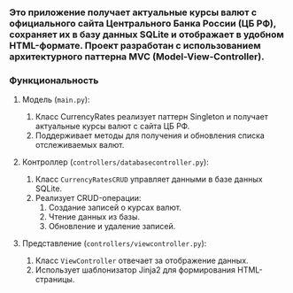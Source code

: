 ### Это приложение получает актуальные курсы валют с официального сайта Центрального Банка России (ЦБ РФ), сохраняет их в базу данных SQLite и отображает в удобном HTML-формате. Проект разработан с использованием архитектурного паттерна MVC (Model-View-Controller). 
    

### Функциональность  

1. Модель (`main.py`):  
    1. Класс CurrencyRates реализует паттерн Singleton и получает актуальные курсы валют с сайта ЦБ РФ.
    2. Поддерживает методы для получения и обновления списка отслеживаемых валют.
         

2. Контроллер (`controllers/databasecontroller.py`):  
   1. Класс `CurrencyRatesCRUD` управляет данными в базе данных SQLite.
   2. Реализует CRUD-операции:
      1. Создание записей о курсах валют.
      2. Чтение данных из базы.
      3. Обновление и удаление записей.
             
3. Представление (`controllers/viewcontroller.py`):  
   1. Класс `ViewController` отвечает за отображение данных.
   2. Использует шаблонизатор Jinja2 для формирования HTML-страницы.
